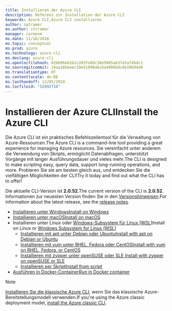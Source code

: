 ```yaml
---
title: Installieren der Azure CLI
description: Referenz zur Installation der Azure CLI
keywords: Azure CLI,Azure CLI installieren
author: sptramer
ms.author: sttramer
manager: carmonm
ms.date: 11/16/2018
ms.topic: conceptual
ms.prod: azure
ms.technology: azure-cli
ms.devlang: azure-cli
ms.openlocfilehash: 62b696e61b2c2037e8dc30e5885a637a5a74bdc1
ms.sourcegitcommit: 14aa16beeec59e51890a6cba4906bdc8e19b94d0
ms.translationtype: HT
ms.contentlocale: de-DE
ms.lasthandoff: 12/05/2018
ms.locfileid: "52892716"
---
```

# <a name="install-the-azure-cli"></a><span data-ttu-id="a1b36-104">Installieren der Azure CLI</span><span class="sxs-lookup"><span data-stu-id="a1b36-104">Install the Azure CLI</span></span>

<span data-ttu-id="a1b36-105">Die Azure CLI ist ein praktisches Befehlszeilentool für die Verwaltung von Azure-Ressourcen.</span><span class="sxs-lookup"><span data-stu-id="a1b36-105">The Azure CLI is a command-line tool providing a great experience for managing Azure resources.</span></span> <span data-ttu-id="a1b36-106">Sie vereinfacht unter anderem die Verwendung von Skripts, ermöglicht Datenabfragen, unterstützt Vorgänge mit langer Ausführungsdauer und vieles mehr.</span><span class="sxs-lookup"><span data-stu-id="a1b36-106">The CLI is designed to make scripting easy, query data, support long-running operations, and more.</span></span> <span data-ttu-id="a1b36-107">Probieren Sie sie am besten gleich aus, und entdecken Sie die vielfältigen Möglichkeiten der CLI!</span><span class="sxs-lookup"><span data-stu-id="a1b36-107">Try it today and find out what the CLI has to offer!</span></span>

<span data-ttu-id="a1b36-108">Die aktuelle CLI-Version ist __2.0.52__.</span><span class="sxs-lookup"><span data-stu-id="a1b36-108">The current version of the CLI is __2.0.52__.</span></span> <span data-ttu-id="a1b36-109">Informationen zur neuesten Version finden Sie in den [Versionshinweisen](release-notes-azure-cli.md).</span><span class="sxs-lookup"><span data-stu-id="a1b36-109">For information about the latest release, see the [release notes](release-notes-azure-cli.md).</span></span>

* [<span data-ttu-id="a1b36-110">Installieren unter Windows</span><span class="sxs-lookup"><span data-stu-id="a1b36-110">Install on Windows</span></span>](install-azure-cli-windows.md)
* [<span data-ttu-id="a1b36-111">Installieren unter macOS</span><span class="sxs-lookup"><span data-stu-id="a1b36-111">Install on macOS</span></span>](install-azure-cli-macos.md)
* <span data-ttu-id="a1b36-112">Installieren unter Linux oder [Windows-Subsystem für Linux (WSL)](/windows/wsl/about)</span><span class="sxs-lookup"><span data-stu-id="a1b36-112">Install on Linux or [Windows Subsystem for Linux (WSL)](/windows/wsl/about)</span></span>
  * [<span data-ttu-id="a1b36-113">Installieren mit apt unter Debian oder Ubuntu</span><span class="sxs-lookup"><span data-stu-id="a1b36-113">Install with apt on Debian or Ubuntu</span></span>](install-azure-cli-apt.md)
  * [<span data-ttu-id="a1b36-114">Installieren mit yum unter RHEL, Fedora oder CentOS</span><span class="sxs-lookup"><span data-stu-id="a1b36-114">Install with yum on RHEL, Fedora, or CentOS</span></span>](install-azure-cli-yum.md)
  * [<span data-ttu-id="a1b36-115">Installieren mit zypper unter openSUSE oder SLE </span><span class="sxs-lookup"><span data-stu-id="a1b36-115">Install with zypper on openSUSE or SLE</span></span>](install-azure-cli-zypper.md)
  * [<span data-ttu-id="a1b36-116">Installieren per Skript</span><span class="sxs-lookup"><span data-stu-id="a1b36-116">Install from script</span></span>](install-azure-cli-linux.md)
* [<span data-ttu-id="a1b36-117">Ausführen in Docker-Container</span><span class="sxs-lookup"><span data-stu-id="a1b36-117">Run in Docker container</span></span>](run-azure-cli-docker.md)

> [!NOTE]
> <span data-ttu-id="a1b36-118">[Installieren Sie die klassische Azure CLI](install-classic-cli.md), wenn Sie das klassische Azure-Bereitstellungsmodell verwenden.</span><span class="sxs-lookup"><span data-stu-id="a1b36-118">If you're using the Azure classic deployment model, [install the Azure classic CLI](install-classic-cli.md).</span></span>
